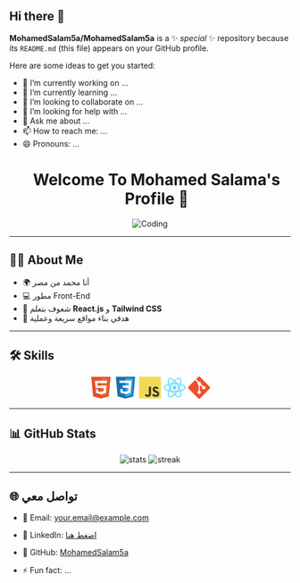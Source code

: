 ## Hi there 👋


**MohamedSalam5a/MohamedSalam5a** is a ✨ _special_ ✨ repository because its `README.md` (this file) appears on your GitHub profile.

Here are some ideas to get you started:

- 🔭 I’m currently working on ...
- 🌱 I’m currently learning ...
- 👯 I’m looking to collaborate on ...
- 🤔 I’m looking for help with ...
- 💬 Ask me about ...
- 📫 How to reach me: ...
- 😄 Pronouns: ...<h1 align="center">Welcome To Mohamed Salama's Profile 👋</h1>

<p align="center">
  <img src="https://cdn.dribbble.com/users/1162077/screenshots/3848914/programmer.gif" alt="Coding" width="400"/>
</p>

---

## 👨‍💻 About Me
- 🌍 أنا محمد من مصر  
- 💻 مطور Front-End  
- 🚀 شغوف بتعلم **React.js** و **Tailwind CSS**  
- 🎯 هدفي بناء مواقع سريعة وعملية  

---

## 🛠️ Skills
<p align="center">
  <img src="https://raw.githubusercontent.com/devicons/devicon/master/icons/html5/html5-original.svg" width="40"/>
  <img src="https://raw.githubusercontent.com/devicons/devicon/master/icons/css3/css3-original.svg" width="40"/>
  <img src="https://raw.githubusercontent.com/devicons/devicon/master/icons/javascript/javascript-original.svg" width="40"/>
  <img src="https://raw.githubusercontent.com/devicons/devicon/master/icons/react/react-original.svg" width="40"/>
  <img src="https://raw.githubusercontent.com/devicons/devicon/master/icons/git/git-original.svg" width="40"/>
</p>

---

## 📊 GitHub Stats
<p align="center">
  <img src="https://github-readme-stats.vercel.app/api?username=MohamedSalam5a&show_icons=true&theme=radical" alt="stats"/>
  <img src="https://github-readme-streak-stats.herokuapp.com/?user=MohamedSalam5a&theme=radical" alt="streak"/>
</p>

---

## 🌐 تواصل معي
- 📧 Email: your.email@example.com  
- 💼 LinkedIn: [اضغط هنا](https://www.linkedin.com/in/username)  
- 🐙 GitHub: [MohamedSalam5a](https://github.com/MohamedSalam5a)  

- ⚡ Fun fact: ...
